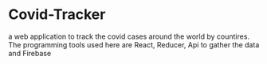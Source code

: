 # Covid-Tracker
a web application to track the covid cases around the world by countires. The programming tools used here are React, Reducer, Api to gather the data and Firebase
